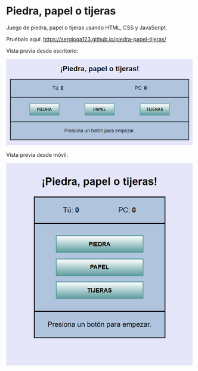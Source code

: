 # Piedra, papel o tijeras
Juego de piedra, papel o tijeras usando HTML, CSS y JavaScript.  

Pruébalo aquí: <a href="https://sergioqa123.github.io/piedra-papel-tijeras/">https://sergioqa123.github.io/piedra-papel-tijeras/</a>
  
Vista previa desde escritorio:  
  
<img src="./img/ppot.png" alt="vista previa desktop" width="500">

Vista previa desde móvil:

<img src="./img/ppot-mb.png" alt="vista previa mobile" width="500">
